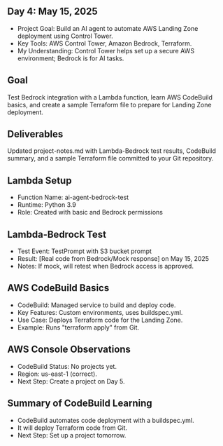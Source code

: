 ## Day 4: May 15, 2025
- Project Goal: Build an AI agent to automate AWS Landing Zone deployment using Control Tower.
- Key Tools: AWS Control Tower, Amazon Bedrock, Terraform.
- My Understanding: Control Tower helps set up a secure AWS environment; Bedrock is for AI tasks.

## Goal
Test Bedrock integration with a Lambda function, learn AWS CodeBuild basics, and create a sample Terraform file to prepare for Landing Zone deployment.

## Deliverables
Updated project-notes.md with Lambda-Bedrock test results, CodeBuild summary, and a sample Terraform file committed to your Git repository.

## Lambda Setup
- Function Name: ai-agent-bedrock-test
- Runtime: Python 3.9
- Role: Created with basic and Bedrock permissions

## Lambda-Bedrock Test
- Test Event: TestPrompt with S3 bucket prompt
- Result: [Real code from Bedrock/Mock response] on May 15, 2025
- Notes: If mock, will retest when Bedrock access is approved.

## AWS CodeBuild Basics
- CodeBuild: Managed service to build and deploy code.
- Key Features: Custom environments, uses buildspec.yml.
- Use Case: Deploys Terraform code for the Landing Zone.
- Example: Runs "terraform apply" from Git.

## AWS Console Observations
- CodeBuild Status: No projects yet.
- Region: us-east-1 (correct).
- Next Step: Create a project on Day 5.

## Summary of CodeBuild Learning
- CodeBuild automates code deployment with a buildspec.yml.
- It will deploy Terraform code from Git.
- Next Step: Set up a project tomorrow.